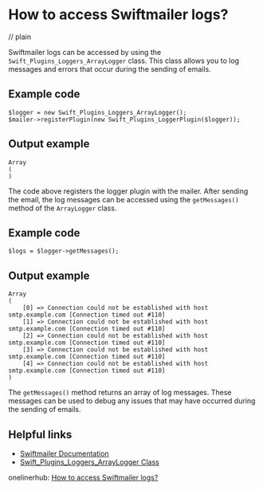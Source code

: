 # How to access Swiftmailer logs?
// plain

Swiftmailer logs can be accessed by using the `Swift_Plugins_Loggers_ArrayLogger` class. This class allows you to log messages and errors that occur during the sending of emails.

## Example code

```
$logger = new Swift_Plugins_Loggers_ArrayLogger();
$mailer->registerPlugin(new Swift_Plugins_LoggerPlugin($logger));
```

## Output example

```
Array
(
)
```

The code above registers the logger plugin with the mailer. After sending the email, the log messages can be accessed using the `getMessages()` method of the `ArrayLogger` class.

## Example code

```
$logs = $logger->getMessages();
```

## Output example

```
Array
(
    [0] => Connection could not be established with host smtp.example.com [Connection timed out #110]
    [1] => Connection could not be established with host smtp.example.com [Connection timed out #110]
    [2] => Connection could not be established with host smtp.example.com [Connection timed out #110]
    [3] => Connection could not be established with host smtp.example.com [Connection timed out #110]
    [4] => Connection could not be established with host smtp.example.com [Connection timed out #110]
)
```

The `getMessages()` method returns an array of log messages. These messages can be used to debug any issues that may have occurred during the sending of emails.

## Helpful links

- [Swiftmailer Documentation](https://swiftmailer.symfony.com/docs/introduction.html)
- [Swift_Plugins_Loggers_ArrayLogger Class](https://swiftmailer.symfony.com/api/master/class-Swift_Plugins_Loggers_ArrayLogger.html)

onelinerhub: [How to access Swiftmailer logs?](https://onelinerhub.com/php-swiftmailer/how-to-access-swiftmailer-logs)